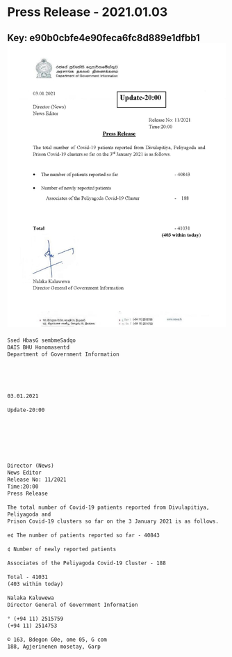 # Press  Release - 2021.01.03 
Key: e90b0cbfe4e90feca6fc8d889e1dfbb1 
![img](img/e90b0cbfe4e90feca6fc8d889e1dfbb1.jpg)
---
```
Ssed HbasG sembmeSadqo
DAIS BHU Honomasentd
Department of Government Information

 

 

03.01.2021

Update-20:00

 

 

 

Director (News)
News Editor
Release No: 11/2021
Time:20:00
Press Release

The total number of Covid-19 patients reported from Divulapitiya, Peliyagoda and
Prison Covid-19 clusters so far on the 3 January 2021 is as follows.

e¢ The number of patients reported so far - 40843

¢ Number of newly reported patients

Associates of the Peliyagoda Covid-19 Cluster - 188

Total - 41031
(403 within today)

Nalaka Kaluwewa
Director General of Government Information

° (+94 11) 2515759
(+94 11) 2514753

© 163, Bdegon G0e, ome 05, G com
188, Agjerinenen mosetay, Garp

  

```
